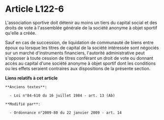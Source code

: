 # Article L122-6

L'association sportive doit détenir au moins un tiers du capital social et des droits de vote à l'assemblée générale de la
société anonyme à objet sportif qu'elle a créée. 

Sauf en cas de succession, de liquidation de communauté de biens entre époux ou          lorsque les titres de capital de la
société intéressée sont négociés sur un marché d'instruments financiers, l'autorité administrative peut s'opposer à toute
cession de titres conférant un droit de vote ou donnant accès au capital d'une société anonyme à objet sportif dont les
conditions ou les effets seraient contraires aux dispositions de la présente section.

**Liens relatifs à cet article**

	**Anciens textes**:

	  - Loi n°84-610 du 16 juillet 1984 - art. 13 (Ab)

	**Modifié par**:

	  - Ordonnance n°2009-80 du 22 janvier 2009 - art. 14
